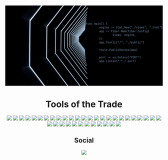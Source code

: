 
![GitHub Header](github-header.jpg "Header")

<h1 align="center">Tools of the Trade</h1>
<p align="center">
<img src="http://img.shields.io/badge/-Python-0073AA?style=flat&logo=python&logoColor=white"/>
<img src="http://img.shields.io/badge/-Go-00ADD8?style=flat&logo=go&logoColor=white"/>
<img src="https://img.shields.io/badge/-JavaScript-%23F7DF1C?style=flat&logo=javascript&logoColor=000000&labelColor=%23F7DF1C&color=%23FFCE5A"/>
<img src="https://img.shields.io/badge/-HTML5-%23E44D27?style=flat&logo=html5&logoColor=white"/>
<img src="https://img.shields.io/badge/-CSS3-%231572B6?style=flat&logo=css3"/>
<img src="http://img.shields.io/badge/-JSON-000000?style=flat&logo=JSON&logoColor=white"/>
<img src="http://img.shields.io/badge/-Markdown-000000?style=flat&logo=Markdown&logoColor=white"/>
<img src="https://img.shields.io/badge/MongoDB-%234ea94b.svg?style=flat&logo=mongodb&logoColor=white"/>
<img src="https://img.shields.io/badge/MariaDB-003545?style=flat&logo=mariadb&logoColor=white"/>
<img src="http://img.shields.io/badge/-MySQL-007599?style=flat&logo=MySQL&logoColor=white"/>
<img src="https://img.shields.io/badge/phpMyAdmin-6C78AF.svg?style=flat&logo=phpMyAdmin&logoColor=%2361DAFB"/>
<img src="http://img.shields.io/badge/-WordPress-0073AA?style=flat&logo=wordpress&logoColor=white"/>
<img src="http://img.shields.io/badge/-Jekyll-CC0000?style=flat&logo=Jekyll&logoColor=white"/>
<img src="http://img.shields.io/badge/-Bootstrap-7952B3?style=flat&logo=bootstrap&logoColor=white"/>
<img src="https://img.shields.io/badge/-Nodejs-black?style=flat&logo=Node.js"/>
<img src="http://img.shields.io/badge/-npm-CB3837?style=flat&logo=npm&logoColor=white"/>
<img src="http://img.shields.io/badge/-Django-092E20?style=flat&logo=django&logoColor=white"/>
<img src="https://img.shields.io/badge/-React-61DAFB?style=flat&logo=React&logoColor=white"/>
<img src="http://img.shields.io/badge/-NGINX-269539?style=flat&logo=nginx&logoColor=white"/>
<img src="http://img.shields.io/badge/-Apache-E11E27?style=flat&logo=apache"/>
<img src="https://img.shields.io/badge/Let&apos;s%20Encrypt-003A70.svg?style=flat&logo=letsencrypt&logoColor=white"/>
<img src="https://img.shields.io/badge/DigitalOcean-%230167ff.svg?style=flat&logo=digitalOcean&logoColor=white"/>
<img src="https://img.shields.io/badge/Linode-00A95C.svg?style=flat&logo=Linode&logoColor=white"/>
<img src="http://img.shields.io/badge/-Prettier-F7B93E?style=flat&logo=Prettier&logoColor=white"/>
<img src="https://img.shields.io/badge/-Git-%23F05032?style=flat&logo=git&logoColor=%23ffffff"/>
<img src="https://img.shields.io/badge/-Gitlab-FC6D26?style=flat&logo=gitlab&logoColor=%23ffffff"/>
<img src="https://img.shields.io/badge/-GitHub-181717?style=flat&logo=Github&logoColor=%23ffffff"/>
<img src="https://img.shields.io/badge/Docker-2496ED.svg?style=flat&logo=Docker&logoColor=white"/>
<img src="https://img.shields.io/badge/VirtualBox-183A61.svg?style=flat&logo=VirtualBox&logoColor=white"/>
<img src="http://img.shields.io/badge/-Vim-019733?style=flat&logo=vim&logoColor=white"/>
<img src="https://img.shields.io/badge/VSCodium-0078d7.svg?style=flat&logo=visual-studio-code&logoColor=white"/>
<img src="https://img.shields.io/badge/VSCodium-0078D4?style=for-the-badge&logo=visual%20studio%20code&logoColor=white/>
<img src="http://img.shields.io/badge/-ONLYOFFICE-444444?style=flat&logo=ONLYOFFICE&logoColor=white"/>
<img src="https://img.shields.io/badge/-GIMP-5C5543?style=flat&logo=GIMP&logoColor=%23ffffff"/>
<img src="http://img.shields.io/badge/-ArchLinux-1793D1?style=flat&logo=ArchLinux&logoColor=white"/>
<img src="http://img.shields.io/badge/-Ubuntu-E95420?style=flat&logo=Ubuntu&logoColor=white"/>
<img src="http://img.shields.io/badge/-Debian-A81D33?style=flat&logo=Debian&logoColor=white"/>
<img src="http://img.shields.io/badge/-RockyLinux-10B981?style=flat&logo=RockyLinux&logoColor=white"/>
</p>
<h2 align="center">Social</h2>
<p align="center">
<a href="https://www.linkedin.com/in/boyd-gordon-27071a247/?lipi=urn%3Ali%3Apage%3Ad_flagship3_feed%3BesZpyVJhTg2x6%2B3%2FK1S2fQ%3D%3D"><img src="http://img.shields.io/badge/-LinkedIn-0A66C2?style=flat&logo=linkedIn&logoColor=white"/></a>
</p>
